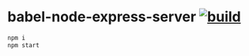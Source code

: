 # babel-node-express-server [![build](https://travis-ci.org/daggerok/nodejs.svg?branch=babel-node-express-server)](https://travis-ci.org/daggerok/nodejs)

```bash
npm i
npm start
```
